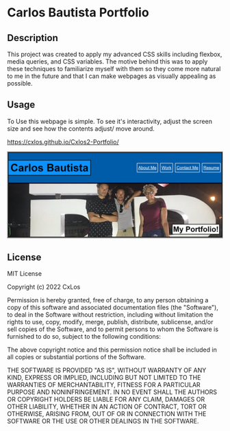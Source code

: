 
#  Carlos Bautista Portfolio

## Description

This project was created to apply my advanced CSS skills including flexbox, media queries, and CSS variables. The motive behind this was to apply these techniques to familiarize myself with them so they come more natural to me in the future and that I can make webpages as visually appealing as possible.

## Usage

To Use this webpage is simple. To see it's interactivity, adjust the screen size and see how the contents adjust/ move around.

https://cxlos.github.io/Cxlos2-Portfolio/

![Module 2](./assets/images/carlos-portfolio.png)

## License

MIT License

Copyright (c) 2022 CxLos

Permission is hereby granted, free of charge, to any person obtaining a copy
of this software and associated documentation files (the "Software"), to deal
in the Software without restriction, including without limitation the rights
to use, copy, modify, merge, publish, distribute, sublicense, and/or sell
copies of the Software, and to permit persons to whom the Software is
furnished to do so, subject to the following conditions:

The above copyright notice and this permission notice shall be included in all
copies or substantial portions of the Software.

THE SOFTWARE IS PROVIDED "AS IS", WITHOUT WARRANTY OF ANY KIND, EXPRESS OR
IMPLIED, INCLUDING BUT NOT LIMITED TO THE WARRANTIES OF MERCHANTABILITY,
FITNESS FOR A PARTICULAR PURPOSE AND NONINFRINGEMENT. IN NO EVENT SHALL THE
AUTHORS OR COPYRIGHT HOLDERS BE LIABLE FOR ANY CLAIM, DAMAGES OR OTHER
LIABILITY, WHETHER IN AN ACTION OF CONTRACT, TORT OR OTHERWISE, ARISING FROM,
OUT OF OR IN CONNECTION WITH THE SOFTWARE OR THE USE OR OTHER DEALINGS IN THE
SOFTWARE.


